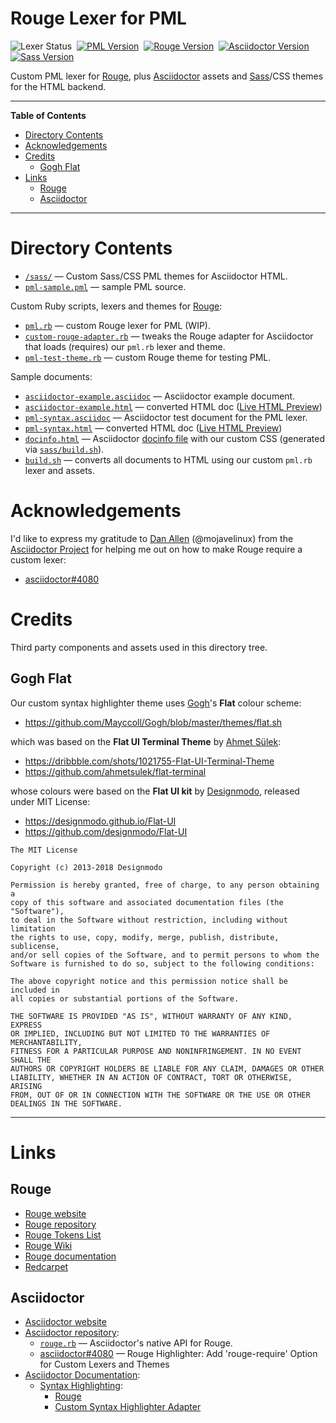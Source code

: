 # Rouge Lexer for PML

![Lexer Status][Status badge]&nbsp;
[![PML Version][PML badge]][Get PML]&nbsp;
[![Rouge Version][Rouge badge]][Rouge]&nbsp;
[![Asciidoctor Version][Asciidoctor badge]][Asciidoctor]&nbsp;
[![Sass Version][Sass badge]][Dart Sass]&nbsp;

Custom PML lexer for [Rouge], plus [Asciidoctor] assets and [Sass]/CSS themes for the HTML backend.


-----

**Table of Contents**

<!-- MarkdownTOC autolink="true" bracket="round" autoanchor="false" lowercase="only_ascii" uri_encoding="true" levels="1,2,3" -->

- [Directory Contents](#directory-contents)
- [Acknowledgements](#acknowledgements)
- [Credits](#credits)
    - [Gogh Flat](#gogh-flat)
- [Links](#links)
    - [Rouge](#rouge)
    - [Asciidoctor](#asciidoctor)

<!-- /MarkdownTOC -->

-----

# Directory Contents

- [`/sass/`][sass/] — Custom Sass/CSS PML themes for Asciidoctor HTML.
- [`pml-sample.pml`][sample pml] — sample PML source.

Custom Ruby scripts, lexers and themes for [Rouge]:

- [`pml.rb`][pml.rb] — custom Rouge lexer for PML (WIP).
- [`custom-rouge-adapter.rb`][adapter] — tweaks the Rouge adapter for Asciidoctor that loads (requires) our `pml.rb` lexer and theme.
- [`pml-test-theme.rb`][theme.rb] — custom Rouge theme for testing PML.

Sample documents:

- [`asciidoctor-example.asciidoc`][example adoc] — Asciidoctor example document.
- [`asciidoctor-example.html`][example html] — converted HTML doc ([Live HTML Preview][example live])
- [`pml-syntax.asciidoc`][syntax adoc] — Asciidoctor test document for the PML lexer.
- [`pml-syntax.html`][syntax html] — converted HTML doc ([Live HTML Preview][syntax live])
- [`docinfo.html`][docinfo.html] — Asciidoctor [docinfo file] with our custom CSS (generated via [`sass/build.sh`][sass/build.sh]).
- [`build.sh`][build.sh] — converts all documents to HTML using our custom `pml.rb` lexer and assets.


# Acknowledgements

I'd like to express my gratitude to [Dan Allen]  (@mojavelinux) from the [Asciidoctor Project] for helping me out on how to make Rouge require a custom lexer:

- [asciidoctor#4080]

# Credits

Third party components and assets used in this directory tree.

## Gogh Flat

Our custom syntax highlighter theme uses [Gogh]'s __Flat__ colour scheme:

- https://github.com/Mayccoll/Gogh/blob/master/themes/flat.sh

which was based on the __Flat UI Terminal Theme__ by [Ahmet Sülek]:

- https://dribbble.com/shots/1021755-Flat-UI-Terminal-Theme
- https://github.com/ahmetsulek/flat-terminal

whose colours were based on the __Flat UI kit__ by [Designmodo], released under MIT License:

- https://designmodo.github.io/Flat-UI
- https://github.com/designmodo/Flat-UI

```
The MIT License

Copyright (c) 2013-2018 Designmodo

Permission is hereby granted, free of charge, to any person obtaining a
copy of this software and associated documentation files (the "Software"),
to deal in the Software without restriction, including without limitation
the rights to use, copy, modify, merge, publish, distribute, sublicense,
and/or sell copies of the Software, and to permit persons to whom the
Software is furnished to do so, subject to the following conditions:

The above copyright notice and this permission notice shall be included in
all copies or substantial portions of the Software.

THE SOFTWARE IS PROVIDED "AS IS", WITHOUT WARRANTY OF ANY KIND, EXPRESS
OR IMPLIED, INCLUDING BUT NOT LIMITED TO THE WARRANTIES OF MERCHANTABILITY,
FITNESS FOR A PARTICULAR PURPOSE AND NONINFRINGEMENT. IN NO EVENT SHALL THE
AUTHORS OR COPYRIGHT HOLDERS BE LIABLE FOR ANY CLAIM, DAMAGES OR OTHER
LIABILITY, WHETHER IN AN ACTION OF CONTRACT, TORT OR OTHERWISE, ARISING
FROM, OUT OF OR IN CONNECTION WITH THE SOFTWARE OR THE USE OR OTHER
DEALINGS IN THE SOFTWARE.
```


-------------------------------------------------------------------------------

# Links

## Rouge

- [Rouge website][Rouge]
- [Rouge repository]
- [Rouge Tokens List]
- [Rouge Wiki]
- [Rouge documentation]
- [Redcarpet]

## Asciidoctor

- [Asciidoctor website][Asciidoctor]
- [Asciidoctor repository]:
    + [`rouge.rb`][rouge.rb] — Asciidoctor's native API for Rouge.
    + [asciidoctor#4080] — Rouge Highlighter: Add 'rouge-require' Option for Custom Lexers and Themes
- [Asciidoctor Documentation]:
    + [Syntax Highlighting][AsciiDr Syntax Highlighting]:
        * [Rouge][AsciiDr Rouge]
        * [Custom Syntax Highlighter Adapter]


<!-----------------------------------------------------------------------------
                               REFERENCE LINKS
------------------------------------------------------------------------------>

[Sass]: https://sass-lang.com/dart-sass "Learn more about Dart Sass (Syntactically Awesome Style Sheets)"
[Dart Sass]: https://github.com/sass/dart-sass "Visit Dart Sass repository on GitHub"

[Gogh]: https://mayccoll.github.io/Gogh/ "Visit Gogh website"

<!-- PML -->

[Get PML]: https://www.pml-lang.dev/downloads/install.html "Go to the PML download page"

<!-- Rouge -->

[Rouge]: http://rouge.jneen.net "Rouge website"
[Rouge repository]: https://github.com/rouge-ruby/rouge "Rouge repository on GitHub"
[Rouge documentation]: https://rouge-ruby.github.io/docs/ "Rouge online documentation"
[Rouge Wiki]: https://github.com/rouge-ruby/rouge/wiki "Rouge Wiki on GitHub"

[Rouge Tokens List]: https://htmlpreview.github.io/?https://github.com/alan-if/Alan-Testbed/blob/master/syntax-hl/Rouge/themes/Rouge-Tokens.html "List of Rouge tokens and their CSS classes"

[cli.rb]: https://github.com/rouge-ruby/rouge/blob/master/lib/rouge/cli.rb#L235 "View source file at Rouge repository"

<!-- Asciidoctor -->

[Asciidoctor]: https://asciidoctor.org "Asciidoctor website"
[Asciidoctor repository]: https://github.com/asciidoctor/asciidoctor "Asciidoctor repository on GitHub"
[rouge.rb]: https://github.com/asciidoctor/asciidoctor/blob/master/lib/asciidoctor/syntax_highlighter/rouge.rb

[Asciidoctor Documentation]: https://docs.asciidoctor.org/asciidoctor/latest/
[docinfo file]: https://docs.asciidoctor.org/asciidoctor/latest/docinfo/ "Asciidoctor Manual » Docinfo Files"
[AsciiDr Syntax Highlighting]: https://docs.asciidoctor.org/asciidoctor/latest/syntax-highlighting/
[AsciiDr Rouge]: https://docs.asciidoctor.org/asciidoctor/latest/syntax-highlighting/rouge/
[Custom Syntax Highlighter Adapter]: https://docs.asciidoctor.org/asciidoctor/latest/syntax-highlighting/custom/

<!-- 3rd Party tools -->

[asciidoctor-pdf]: https://github.com/asciidoctor/asciidoctor-pdf "asciidoctor-pdf repository on GitHub"
[Redcarpet]: https://github.com/vmg/redcarpet "Redcarpet repository on GitHub"

<!-- badges -->

[Status badge]: https://img.shields.io/badge/status-WIP-orange "Lexer status: WIP Alpha"
[PML badge]: https://img.shields.io/badge/PML-1.5.0-yellow "Supported PML version (click for PML download page)"
[Rouge badge]: https://img.shields.io/badge/Rouge-3.26.0-yellow "Supported Rouge version (click to visit Rouge website)"
[Asciidoctor badge]: https://img.shields.io/badge/Asciidoctor-2.0.15-yellow "Supported Asciidoctor version (click to visit Asciidoctor website)"
[Sass badge]: https://img.shields.io/badge/Dart%20Sass-1.35.1-yellow "Supported Dart Sass version (click to visit Dart Sass repository)"

<!-- project files and folders -->

[sass/]: ./sass/ "Navigate to Sass/SCSS folder"
[sass/build.sh]: ./sass/build.sh "View Sass/CSS and docinfo builder script"

[sample pml]: ./pml-sample.pml "View PML sample source doc"

[build.sh]: ./build.sh "View build script"

[example adoc]: ./asciidoctor-example.asciidoc "Asciidoctor example (source doc)"
[example html]: ./asciidoctor-example.html "Asciidoctor example (generated HTML doc)"
[example live]: https://htmlpreview.github.io/?https://github.com/tajmone/pml-playground/blob/master/syntax-hl/rouge/asciidoctor-example.html "Live HTML Preview of 'asciidoctor-example.html'"

[syntax adoc]: ./pml-syntax.asciidoc "'PML Syntax' Asciidoctor (source doc)"
[syntax html]: ./pml-syntax.html "'PML Syntax' Asciidoctor (generated HTML doc)"
[syntax live]: https://htmlpreview.github.io/?https://github.com/tajmone/pml-playground/blob/master/syntax-hl/rouge/pml-syntax.html "Live HTML Preview of 'pml-syntax.html'"

[adapter]: ./custom-rouge-adapter.rb "Custom Rouge adapter for Asciidoctor"
[pml.rb]: ./pml.rb "Rouge's PML Lexer source"
[theme.rb]: ./pml-test-theme.rb "Rouge's test theme for PML Lexer"
[docinfo.html]: ./docinfo.html "Asciidoctor docinfo file"

<!-- Issues -->

[asciidoctor#4080]: https://github.com/asciidoctor/asciidoctor/issues/4080 "Rouge Highlighter: Add 'rouge-require' Option for Custom Lexers and Themes"

<!-- people and orgs -->

[Ahmet Sülek]: https://github.com/ahmetsulek "View Ahmet Sülek's GitHub profile"
[Dan Allen]: https://github.com/mojavelinux "View Dan Allen's GitHub profile"

[Asciidoctor Project]: https://github.com/asciidoctor "View the Asciidoctor Project organization profile on GitHub"
[Designmodo]: https://github.com/designmodo "View Designmodo's GitHub profile"

<!-- EOF -->

